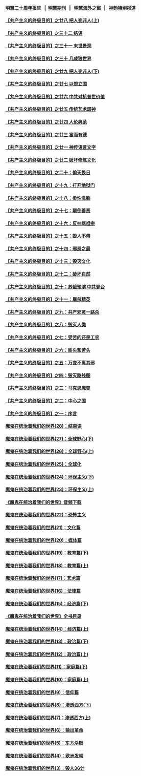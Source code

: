 #### [明慧二十周年报告](https://github.com/gfw-breaker/mh-reports/blob/master/README.md?t=07171936) &nbsp;&nbsp;|&nbsp;&nbsp;[明慧期刊](https://github.com/gfw-breaker/mh-qikan) &nbsp;&nbsp;|&nbsp;&nbsp; [明慧海外之窗](https://github.com/gfw-breaker/mh-news/blob/master/README.md?t=07171936) &nbsp;&nbsp;|&nbsp;&nbsp; [神韵特别报道](https://github.com/gfw-breaker/mh-news/blob/master/shenyun.md?t=07171936) 

#### [【共产主义的终极目的】之廿八 把人变非人(上)](../pages/nsc422/n11340492.md?t=07171936) 

#### [【共产主义的终极目的】之三十二 结语](../pages/nsc422/n11360535.md?t=07171936) 

#### [【共产主义的终极目的】之三十一 末世景观](../pages/nsc422/n11351129.md?t=07171936) 

#### [【共产主义的终极目的】之三十 几成狼世界](../pages/nsc422/n11348280.md?t=07171936) 

#### [【共产主义的终极目的】之廿九 把人变非人(下)](../pages/nsc422/n11344140.md?t=07171936) 

#### [【共产主义的终极目的】之廿七 以恨立国](../pages/nsc422/n11336944.md?t=07171936) 

#### [【共产主义的终极目的】之廿六 中共对抗普世价值](../pages/nsc422/n11324785.md?t=07171936) 

#### [【共产主义的终极目的】之廿五 传统艺术颂神](../pages/nsc422/n11296396.md?t=07171936) 

#### [【共产主义的终极目的】之廿四 人伦典范](../pages/nsc422/n11296397.md?t=07171936) 

#### [【共产主义的终极目的】之廿三 富而有德](../pages/nsc422/n11283598.md?t=07171936) 

#### [【共产主义的终极目的】之廿一 神传语言文字](../pages/nsc422/n11263265.md?t=07171936) 

#### [【共产主义的终极目的】之廿二 破坏修炼文化](../pages/nsc422/n11245728.md?t=07171936) 

#### [【共产主义的终极目的】之二十：偷天换日](../pages/nsc422/n11238846.md?t=07171936) 

#### [【共产主义的终极目的】之十九：打开地狱门](../pages/nsc422/n11206376.md?t=07171936) 

#### [【共产主义的终极目的】之十八：柔性洗脑](../pages/nsc422/n11199994.md?t=07171936) 

#### [【共产主义的终极目的】之十七：颠倒善恶](../pages/nsc422/n11179782.md?t=07171936) 

#### [【共产主义的终极目的】之十六：反神骂祖宗](../pages/nsc422/n11166798.md?t=07171936) 

#### [【共产主义的终极目的】之十五：毁人不倦](../pages/nsc422/n11166792.md?t=07171936) 

#### [【共产主义的终极目的】之十四：邪恶之最](../pages/nsc422/n11150249.md?t=07171936) 

#### [【共产主义的终极目的】之十三：毁灭文化](../pages/nsc422/n11135227.md?t=07171936) 

#### [【共产主义的终极目的】之十二：破坏自然](../pages/nsc422/n11135214.md?t=07171936) 

#### [【共产主义的终极目的】之十：苏俄预演 中共登台](../pages/nsc422/n11118424.md?t=07171936) 

#### [【共产主义的终极目的】之十一：屠杀精英](../pages/nsc422/n11118442.md?t=07171936) 

#### [【共产主义的终极目的】之九：共产邪灵一路杀](../pages/nsc422/n11114139.md?t=07171936) 

#### [【共产主义的终极目的】之八：毁灭人类](../pages/nsc422/n11108503.md?t=07171936) 

#### [【共产主义的终极目的】之七：受苦的还是工农](../pages/nsc422/n11101809.md?t=07171936) 

#### [【共产主义的终极目的】之六：甜头和苦头](../pages/nsc422/n11096971.md?t=07171936) 

#### [【共产主义的终极目的】之五：万变不离其邪](../pages/nsc422/n11091285.md?t=07171936) 

#### [【共产主义的终极目的】之四：毁灭路线图](../pages/nsc422/n11086284.md?t=07171936) 

#### [【共产主义的终极目的】之三：马克思魔变](../pages/nsc422/n11061941.md?t=07171936) 

#### [【共产主义的终极目的】之二：中心之国](../pages/nsc422/n11047728.md?t=07171936) 

#### [【共产主义的终极目的】之一：序言](../pages/nsc422/n11086077.md?t=07171936) 

#### [魔鬼在统治着我们的世界(28)：结束语](../pages/nsc422/n10936246.md?t=07171936) 

#### [魔鬼在统治着我们的世界(27)：全球野心(下)](../pages/nsc422/n10928319.md?t=07171936) 

#### [魔鬼在统治着我们的世界(26)：全球野心(上)](../pages/nsc422/n10900318.md?t=07171936) 

#### [魔鬼在统治着我们的世界(25)：全球化](../pages/nsc422/n10788205.md?t=07171936) 

#### [魔鬼在统治着我们的世界(24)：环保主义(下)](../pages/nsc422/n10695307.md?t=07171936) 

#### [魔鬼在统治着我们的世界(23)：环保主义(上)](../pages/nsc422/n10688613.md?t=07171936) 

#### [《魔鬼在统治着我们的世界》音频下载](../pages/nsc422/n10635553.md?t=07171936) 

#### [魔鬼在统治着我们的世界(22)：恐怖主义](../pages/nsc422/n10614727.md?t=07171936) 

#### [魔鬼在统治着我们的世界(21)：文化篇](../pages/nsc422/n10597706.md?t=07171936) 

#### [魔鬼在统治着我们的世界(20)：媒体篇](../pages/nsc422/n10586579.md?t=07171936) 

#### [魔鬼在统治着我们的世界(19)：教育篇(下)](../pages/nsc422/n10564808.md?t=07171936) 

#### [魔鬼在统治着我们的世界(18)：教育篇(上)](../pages/nsc422/n10526970.md?t=07171936) 

#### [魔鬼在统治着我们的世界(17)：艺术篇](../pages/nsc422/n10499093.md?t=07171936) 

#### [魔鬼在统治着我们的世界(16)：法律篇](../pages/nsc422/n10485969.md?t=07171936) 

#### [魔鬼在统治着我们的世界(15)：经济篇(下)](../pages/nsc422/n10469975.md?t=07171936) 

#### [《魔鬼在统治着我们的世界》全书目录](../pages/nsc422/n10464261.md?t=07171936) 

#### [魔鬼在统治着我们的世界(14)：经济篇(上)](../pages/nsc422/n10457370.md?t=07171936) 

#### [魔鬼在统治着我们的世界(13)：政治篇(下)](../pages/nsc422/n10448270.md?t=07171936) 

#### [魔鬼在统治着我们的世界(12)：政治篇(上)](../pages/nsc422/n10444576.md?t=07171936) 

#### [魔鬼在统治着我们的世界(11)：家庭篇(下)](../pages/nsc422/n10440961.md?t=07171936) 

#### [魔鬼在统治着我们的世界(10)：家庭篇(上)](../pages/nsc422/n10435448.md?t=07171936) 

#### [魔鬼在统治着我们的世界(9)：信仰篇](../pages/nsc422/n10432159.md?t=07171936) 

#### [魔鬼在统治着我们的世界(8)：渗透西方(下)](../pages/nsc422/n10429603.md?t=07171936) 

#### [魔鬼在统治着我们的世界(7)：渗透西方(上)](../pages/nsc422/n10426013.md?t=07171936) 

#### [魔鬼在统治着我们的世界(6)：输出革命](../pages/nsc422/n10421536.md?t=07171936) 

#### [魔鬼在统治着我们的世界(5)：东方杀戮](../pages/nsc422/n10417707.md?t=07171936) 

#### [魔鬼在统治着我们的世界(4)：欧洲发端](../pages/nsc422/n10414890.md?t=07171936) 

#### [魔鬼在统治着我们的世界(3)：毁人36计](../pages/nsc422/n10411583.md?t=07171936) 

